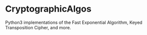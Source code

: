 # CryptographicAlgos
Python3 implementations of the Fast Exponential Algorithm, Keyed Transposition Cipher, and more.
